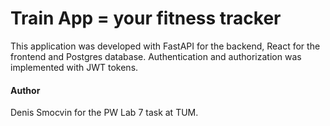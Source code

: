 # Train App = your fitness tracker
This application was developed with FastAPI for the backend, React for the frontend and Postgres database. Authentication and authorization was implemented with JWT tokens.

#### Author
Denis Smocvin for the PW Lab 7 task at TUM.
